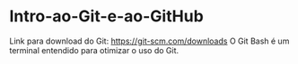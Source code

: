 # Intro-ao-Git-e-ao-GitHub

Link para download do Git: https://git-scm.com/downloads
O Git Bash é um terminal entendido para otimizar o uso do Git.
